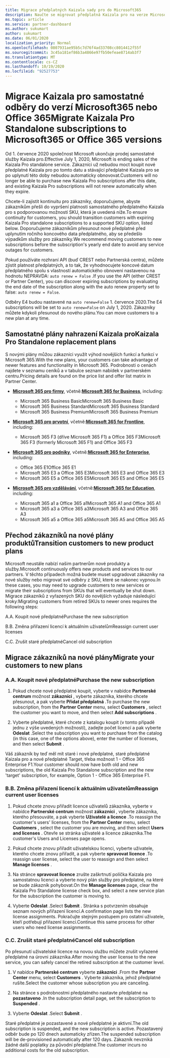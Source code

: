```yaml
---
title: Migrace předplatných Kaizala sady pro do Microsoft365
description: Naučte se migrovat předplatná Kaizala pro na verze Microsoft365 nebo Office 365. Přečtěte si tento článek, kde najdete další podrobnosti o přechodu zákazníků.
ms.topic: article
ms.service: partner-dashboard
ms.author: sukumart
author: sukumart
ms.date: 06/01/2020
localization_priority: Normal
ms.openlocfilehash: 0807931ae95b5c7d76f4ad33708cc8014412f55f
ms.sourcegitcommit: 3c45a181ef86b3a4866e97fb50efeae8714ab3f7
ms.translationtype: MT
ms.contentlocale: cs-CZ
ms.lasthandoff: 10/19/2020
ms.locfileid: "92527753"
---
```

# <a name="migrate-kaizala-pro-standalone-subscriptions-to-microsoft365-or-office-365-versions"></a><span data-ttu-id="a17f1-104">Migrace Kaizala pro samostatné odběry do verzí Microsoft365 nebo Office 365</span><span class="sxs-lookup"><span data-stu-id="a17f1-104">Migrate Kaizala Pro Standalone subscriptions to Microsoft365 or Office 365 versions</span></span>

<span data-ttu-id="a17f1-105">Od 1. července 2020 společnost Microsoft ukončuje prodej samostatné služby Kaizala pro.</span><span class="sxs-lookup"><span data-stu-id="a17f1-105">Effective July 1, 2020, Microsoft is ending sales of the Kaizala Pro standalone service.</span></span> <span data-ttu-id="a17f1-106">Zákazníci už nebudou moct koupit nové předplatné Kaizala pro po tomto datu a stávající předplatné Kaizala pro se po uplynutí této doby nebudou automaticky obnovovat.</span><span class="sxs-lookup"><span data-stu-id="a17f1-106">Customers will no longer be able to purchase new Kaizala Pro subscriptions after this date, and existing Kaizala Pro subscriptions will not renew automatically when they expire.</span></span>

<span data-ttu-id="a17f1-107">Chcete-li zajistit kontinuitu pro zákazníky, doporučujeme, abyste zákazníkům přešli do vypršení platnosti samostatného předplatného Kaizala pro s podporovanou možností SKU, která je uvedená níže.</span><span class="sxs-lookup"><span data-stu-id="a17f1-107">To ensure continuity for customers, you should transition customers with expiring Kaizala Pro standalone subscriptions to a supported SKU option, listed below.</span></span> <span data-ttu-id="a17f1-108">Doporučujeme zákazníkům přesunout nové předplatné před uplynutím ročního koncového data předplatného, aby se předešlo výpadkům služby pro zákazníky.</span><span class="sxs-lookup"><span data-stu-id="a17f1-108">We recommend moving customers to new subscriptions before the subscription's yearly end date to avoid any service outages for customers.</span></span>

<span data-ttu-id="a17f1-109">Pokud používáte rozhraní API (buď CREST nebo Partnerská centra), můžete zjistit platnost předplatných, a to tak, že vyhodnocujete koncové datum předplatného spolu s vlastností automatického obnovení nastavenou na hodnotu NEPRAVDA: `auto renew = False` .</span><span class="sxs-lookup"><span data-stu-id="a17f1-109">If you use the API (either CREST or Partner Center), you can discover expiring subscriptions by evaluating the end date of the subscription along with the auto renew property set to false: `auto renew = False`.</span></span>

<span data-ttu-id="a17f1-110">Odběry E4 budou nastavené na `auto renew=False` 1. července 2020.</span><span class="sxs-lookup"><span data-stu-id="a17f1-110">The E4 subscriptions will be set to `auto renew=False` on July 1, 2020.</span></span> <span data-ttu-id="a17f1-111">Zákazníky můžete kdykoli přesunout do nového plánu.</span><span class="sxs-lookup"><span data-stu-id="a17f1-111">You can move customers to a new plan at any time.</span></span>

## <a name="kaizala-pro-standalone-replacement-plans"></a><span data-ttu-id="a17f1-112">Samostatné plány nahrazení Kaizala pro</span><span class="sxs-lookup"><span data-stu-id="a17f1-112">Kaizala Pro Standalone replacement plans</span></span>

<span data-ttu-id="a17f1-113">S novými plány můžou zákazníci využít výhod novějších funkcí a funkcí v Microsoft 365.</span><span class="sxs-lookup"><span data-stu-id="a17f1-113">With the new plans, your customers can take advantage of newer features and functionality in Microsoft 365.</span></span> <span data-ttu-id="a17f1-114">Podrobnosti o cenách najdete v seznamu ceníků a v tabulce seznam nabídek v partnerském centru.</span><span class="sxs-lookup"><span data-stu-id="a17f1-114">Pricing details are found on the price list and offer list matrix in Partner Center.</span></span>

- <span data-ttu-id="a17f1-115">[**Microsoft 365 pro firmy**](https://www.microsoft.com/microsoft-365/compare-all-microsoft-365-products?&activetab=tab:primaryr2), včetně:</span><span class="sxs-lookup"><span data-stu-id="a17f1-115">[**Microsoft 365 for Business**](https://www.microsoft.com/microsoft-365/compare-all-microsoft-365-products?&activetab=tab:primaryr2), including:</span></span>  
   - <span data-ttu-id="a17f1-116">Microsoft 365 Business Basic</span><span class="sxs-lookup"><span data-stu-id="a17f1-116">Microsoft 365 Business Basic</span></span>
   - <span data-ttu-id="a17f1-117">Microsoft 365 Business Standard</span><span class="sxs-lookup"><span data-stu-id="a17f1-117">Microsoft 365 Business Standard</span></span>
   - <span data-ttu-id="a17f1-118">Microsoft 365 Business Premium</span><span class="sxs-lookup"><span data-stu-id="a17f1-118">Microsoft 365 Business Premium</span></span>
    
- <span data-ttu-id="a17f1-119">[**Microsoft 365 pro prvotní**](https://www.microsoft.com/microsoft-365/microsoft-365-enterprise-f3?activetab=pivot:overviewtab), včetně:</span><span class="sxs-lookup"><span data-stu-id="a17f1-119">[**Microsoft 365 for Frontline**](https://www.microsoft.com/microsoft-365/microsoft-365-enterprise-f3?activetab=pivot:overviewtab), including:</span></span>
   - <span data-ttu-id="a17f1-120">Microsoft 365 F3 (dříve Microsoft 365 F1) a Office 365 F3</span><span class="sxs-lookup"><span data-stu-id="a17f1-120">Microsoft 365 F3 (formerly Microsoft 365 F1) and Office 365 F3</span></span>
    
- <span data-ttu-id="a17f1-121">[**Microsoft 365 pro podniky**](https://www.microsoft.com/microsoft-365/compare-microsoft-365-enterprise-plans), včetně:</span><span class="sxs-lookup"><span data-stu-id="a17f1-121">[**Microsoft 365 for Enterprise**](https://www.microsoft.com/microsoft-365/compare-microsoft-365-enterprise-plans), including:</span></span> 
   - <span data-ttu-id="a17f1-122">Office 365 E1</span><span class="sxs-lookup"><span data-stu-id="a17f1-122">Office 365 E1</span></span>
   - <span data-ttu-id="a17f1-123">Microsoft 365 E3 a Office 365 E3</span><span class="sxs-lookup"><span data-stu-id="a17f1-123">Microsoft 365 E3 and Office 365 E3</span></span>
   - <span data-ttu-id="a17f1-124">Microsoft 365 E5 a Office 365 E5</span><span class="sxs-lookup"><span data-stu-id="a17f1-124">Microsoft 365 E5 and Office 365 E5</span></span>

- <span data-ttu-id="a17f1-125">[**Microsoft 365 pro vzdělávání**](https://www.microsoft.com/education/buy-license/microsoft365), včetně:</span><span class="sxs-lookup"><span data-stu-id="a17f1-125">[**Microsoft 365 for Education**](https://www.microsoft.com/education/buy-license/microsoft365), including:</span></span> 
    - <span data-ttu-id="a17f1-126">Microsoft 365 a1 a Office 365 a1</span><span class="sxs-lookup"><span data-stu-id="a17f1-126">Microsoft 365 A1 and Office 365 A1</span></span>
    - <span data-ttu-id="a17f1-127">Microsoft 365 a3 a Office 365 a3</span><span class="sxs-lookup"><span data-stu-id="a17f1-127">Microsoft 365 A3 and Office 365 A3</span></span>
    - <span data-ttu-id="a17f1-128">Microsoft 365 a5 a Office 365 a5</span><span class="sxs-lookup"><span data-stu-id="a17f1-128">Microsoft 365 A5 and Office 365 A5</span></span>

## <a name="transition-customers-to-new-product-plans"></a><span data-ttu-id="a17f1-129">Přechod zákazníků na nové plány produktů</span><span class="sxs-lookup"><span data-stu-id="a17f1-129">Transition customers to new product plans</span></span>

<span data-ttu-id="a17f1-130">Microsoft neustále nabízí našim partnerům nové produkty a služby.</span><span class="sxs-lookup"><span data-stu-id="a17f1-130">Microsoft continuously offers new products and services to our partners.</span></span> <span data-ttu-id="a17f1-131">V těchto případech možná budete muset upgradovat zákazníky na nové služby nebo migrovat své odběry z SKU, které se nakonec vypnou.</span><span class="sxs-lookup"><span data-stu-id="a17f1-131">In these cases, you may need to upgrade customers to new services or migrate their subscriptions from SKUs that will eventually be shut down.</span></span> <span data-ttu-id="a17f1-132">Migrace zákazníků z vyřazených SKU do novějších vyžaduje následující kroky:</span><span class="sxs-lookup"><span data-stu-id="a17f1-132">Migrating customers from retired SKUs to newer ones requires the following steps:</span></span>

<span data-ttu-id="a17f1-133">A.</span><span class="sxs-lookup"><span data-stu-id="a17f1-133">A.</span></span> <span data-ttu-id="a17f1-134">Koupit nové předplatné</span><span class="sxs-lookup"><span data-stu-id="a17f1-134">Purchase the new subscription</span></span>

<span data-ttu-id="a17f1-135">B.</span><span class="sxs-lookup"><span data-stu-id="a17f1-135">B.</span></span> <span data-ttu-id="a17f1-136">Změna přiřazení licencí k aktuálním uživatelům</span><span class="sxs-lookup"><span data-stu-id="a17f1-136">Reassign current user licenses</span></span>

<span data-ttu-id="a17f1-137">C.</span><span class="sxs-lookup"><span data-stu-id="a17f1-137">C.</span></span> <span data-ttu-id="a17f1-138">Zrušit staré předplatné</span><span class="sxs-lookup"><span data-stu-id="a17f1-138">Cancel old subscription</span></span>


## <a name="migrate-your-customers-to-new-plans"></a><span data-ttu-id="a17f1-139">Migrace zákazníků na nové plány</span><span class="sxs-lookup"><span data-stu-id="a17f1-139">Migrate your customers to new plans</span></span>

### <a name="a-purchase-the-new-subscription"></a><span data-ttu-id="a17f1-140">A.</span><span class="sxs-lookup"><span data-stu-id="a17f1-140">A.</span></span> <span data-ttu-id="a17f1-141">Koupit nové předplatné</span><span class="sxs-lookup"><span data-stu-id="a17f1-141">Purchase the new subscription</span></span>

1. <span data-ttu-id="a17f1-142">Pokud chcete nové předplatné koupit, vyberte v nabídce **Partnerské centrum** možnost **zákazníci** , vyberte zákazníka, kterého chcete přesunout, a pak vyberte **Přidat předplatná** .</span><span class="sxs-lookup"><span data-stu-id="a17f1-142">To purchase the new subscription, from the **Partner Center** menu, select **Customers** , select the customer you want to move, and then select **Add subscriptions** .</span></span>

2. <span data-ttu-id="a17f1-143">Vyberte předplatné, které chcete z katalogu koupit (v tomto případě jednu z výše uvedených možností), zadejte počet licencí a pak vyberte **Odeslat** .</span><span class="sxs-lookup"><span data-stu-id="a17f1-143">Select the subscription you want to purchase from the catalog (in this case, one of the options above), enter the number of licenses, and then select **Submit** .</span></span>

<span data-ttu-id="a17f1-144">Váš zákazník by teď měl mít staré i nové předplatné, staré předplatné Kaizala pro a nové předplatné Target, třeba možnost 1 – Office 365 Enterprise F1.</span><span class="sxs-lookup"><span data-stu-id="a17f1-144">Your customer should now have both old and new subscriptions, the old Kaizala Pro Standalone subscription and the new 'target' subscription, for example, Option 1 - Office 365 Enterprise F1.</span></span>

### <a name="b-reassign-current-user-licenses"></a><span data-ttu-id="a17f1-145">B.</span><span class="sxs-lookup"><span data-stu-id="a17f1-145">B.</span></span> <span data-ttu-id="a17f1-146">Změna přiřazení licencí k aktuálním uživatelům</span><span class="sxs-lookup"><span data-stu-id="a17f1-146">Reassign current user licenses</span></span>

1. <span data-ttu-id="a17f1-147">Pokud chcete znovu přiřadit licence uživatelů zákazníka, vyberte v nabídce **Partnerské centrum** možnost **zákazníci** , vyberte zákazníka, kterého přesouváte, a pak vyberte **Uživatelé a licence** .</span><span class="sxs-lookup"><span data-stu-id="a17f1-147">To reassign the customer's users' licenses, from the **Partner Center** menu, select **Customers** , select the customer you are moving, and then select **Users and licenses** .</span></span> <span data-ttu-id="a17f1-148">Otevře se stránka uživatelé a licence zákazníka.</span><span class="sxs-lookup"><span data-stu-id="a17f1-148">The customer's Users and Licenses page opens.</span></span>

2. <span data-ttu-id="a17f1-149">Pokud chcete znovu přiřadit uživatelskou licenci, vyberte uživatele, kterého chcete znovu přiřadit, a pak vyberte **spravovat licence** .</span><span class="sxs-lookup"><span data-stu-id="a17f1-149">To reassign user license, select the user to reassign and then select **Manage licenses** .</span></span>

3. <span data-ttu-id="a17f1-150">Na stránce **spravovat licence** zrušte zaškrtnutí políčka Kaizala pro samostatnou licenci a vyberte nový plán služby pro předplatné, na které se bude zákazník pohybovat.</span><span class="sxs-lookup"><span data-stu-id="a17f1-150">On the **Manage licenses** page, clear the Kaizala Pro Standalone license check box, and select a new service plan for the subscription the customer is moving to.</span></span>

4.  <span data-ttu-id="a17f1-151">Vyberte **Odeslat** .</span><span class="sxs-lookup"><span data-stu-id="a17f1-151">Select **Submit** .</span></span> <span data-ttu-id="a17f1-152">Stránka s potvrzením obsahuje seznam nových přiřazení licencí.</span><span class="sxs-lookup"><span data-stu-id="a17f1-152">A confirmation page lists the new license assignments.</span></span> <span data-ttu-id="a17f1-153">Pokračujte stejným postupem pro ostatní uživatele, kteří potřebují přiřazení licencí.</span><span class="sxs-lookup"><span data-stu-id="a17f1-153">Continue this same process for other users who need license assignments.</span></span>

### <a name="c-cancel-old-subscription"></a><span data-ttu-id="a17f1-154">C.</span><span class="sxs-lookup"><span data-stu-id="a17f1-154">C.</span></span> <span data-ttu-id="a17f1-155">Zrušit staré předplatné</span><span class="sxs-lookup"><span data-stu-id="a17f1-155">Cancel old subscription</span></span>

<span data-ttu-id="a17f1-156">Po přesunutí uživatelské licence na novou službu můžete zrušit vyřazené předplatné na úrovni zákazníka.</span><span class="sxs-lookup"><span data-stu-id="a17f1-156">After moving the user license to the new service, you can safely cancel the retired subscription at the customer level.</span></span>

1.  <span data-ttu-id="a17f1-157">V nabídce **Partnerské centrum** vyberte **zákazníci** .</span><span class="sxs-lookup"><span data-stu-id="a17f1-157">From the **Partner Center** menu, select **Customers** .</span></span> <span data-ttu-id="a17f1-158">Vyberte zákazníka, jehož předplatné rušíte.</span><span class="sxs-lookup"><span data-stu-id="a17f1-158">Select the customer whose subscription you are canceling.</span></span>

2.  <span data-ttu-id="a17f1-159">Na stránce s podrobnostmi předplatného nastavte předplatné na **pozastaveno** .</span><span class="sxs-lookup"><span data-stu-id="a17f1-159">In the subscription detail page, set the subscription to **Suspended** .</span></span>

3.  <span data-ttu-id="a17f1-160">Vyberte **Odeslat** .</span><span class="sxs-lookup"><span data-stu-id="a17f1-160">Select **Submit** .</span></span>

<span data-ttu-id="a17f1-161">Staré předplatné je pozastavené a nové předplatné je aktivní.</span><span class="sxs-lookup"><span data-stu-id="a17f1-161">The old subscription is suspended, and the new subscription is active.</span></span> <span data-ttu-id="a17f1-162">Pozastavený odběr bude po 120 dnech automaticky zřízen.</span><span class="sxs-lookup"><span data-stu-id="a17f1-162">The suspended subscription will be de-provisioned automatically after 120 days.</span></span> <span data-ttu-id="a17f1-163">Zákazník nevzniká žádné další poplatky za původní předplatné.</span><span class="sxs-lookup"><span data-stu-id="a17f1-163">The customer incurs no additional costs for the old subscription.</span></span>
